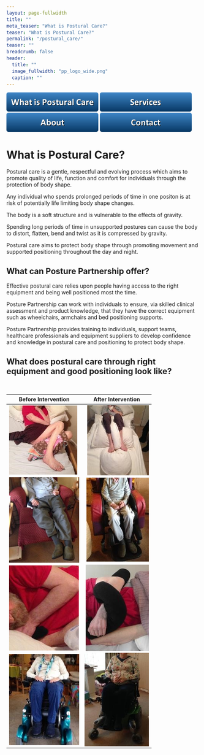 ```yaml
---
layout: page-fullwidth
title: ""
meta_teaser: "What is Postural Care?"
teaser: "What is Postural Care?"
permalink: "/postural_care/"
teaser: ""
breadcrumb: false
header:
  title: ""
  image_fullwidth: "pp_logo_wide.png"
  caption: ""
---
```

[<img src="../images/buttons/button_what-is-postural-care.png">](/../postural_care/)
[<img src="../images/buttons/button_services.png">](/../services/)
[<img src="../images/buttons/button_about.png">](/../about/)
[<img src="../images/buttons/button_contact.png">](/../contact/)

# What is Postural Care?

Postural care is a gentle, respectful and evolving process which aims to promote quality of life, function and comfort for individuals through the protection of body shape.

Any individual who spends prolonged periods of time in one positon is at risk of potentially life limiting body shape changes.

The body is a soft structure and is vulnerable to the effects of gravity.

Spending long periods of time in unsupported postures can cause the body to distort, flatten, bend and twist as it is compressed by gravity. 

Postural care aims to protect body shape through promoting movement and supported positioning throughout the day and night.

## What can Posture Partnership offer?

Effective postural care relies upon people having access to the right equipment and being well positioned most the time.

Posture Partnership can work with individuals to ensure, via skilled clinical assessment and product knowledge, that they have the correct equipment such as wheelchairs, armchairs and bed positioning supports.   

Posture Partnership provides training to individuals, support teams, healthcare professionals and equipment suppliers to develop confidence and knowledge in postural care and positioning to protect body shape.  

## What does postural care through right equipment and good positioning look like?

<BR>

  Before Intervention | After Intervention
  ------------- | -------------
  <img style="float: left;" src="../images/posture_examples/1_before.jpg">  | <img style="float: right;" src="../images/posture_examples/1_after.jpg">
  <img style="float: left;" src="../images/posture_examples/2_before.jpg">  | <img style="float: right;" src="../images/posture_examples/2_after.jpg">
  <img style="float: left;" src="../images/posture_examples/3_before.jpg">  | <img style="float: right;" src="../images/posture_examples/3_after.jpg">
  <img style="float: left;" src="../images/posture_examples/4_before.jpg">  | <img style="float: right;" src="../images/posture_examples/4_after.jpg">

